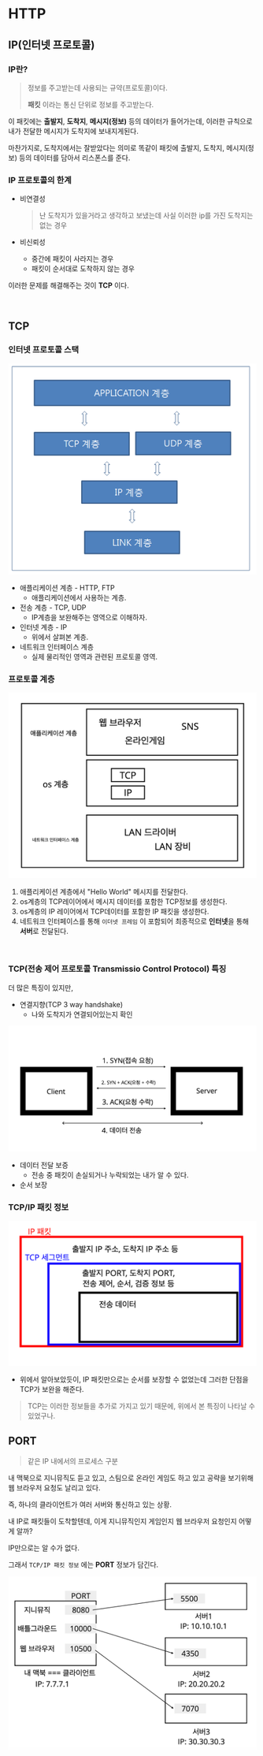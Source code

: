 # HTTP

## IP(인터넷 프로토콜)

### IP란?

> 정보를 주고받는데 사용되는 규약(프로토콜)이다.
>
> **패킷** 이라는 통신 단위로 정보를 주고받는다.

이 패킷에는 **출발지**, **도착지**, **메시지(정보)** 등의 데이터가 들어가는데, 이러한 규칙으로 내가 전달한 메시지가 도착지에 보내지게된다.

마찬가지로, 도착지에서는 잘받았다는 의미로 똑같이 패킷에 출발지, 도착지, 메시지(정보) 등의 데이터를 담아서 리스폰스를 준다.

### IP 프로토콜의 한계

- 비연결성

  > 난 도착지가 있을거라고 생각하고 보냈는데 사실 이러한 ip를 가진 도착지는 없는 경우

- 비신뢰성

  - 중간에 패킷이 사라지는 경우
  - 패킷이 순서대로 도착하지 않는 경우



이러한 문제를 해결해주는 것이 **TCP** 이다.

<br>

## TCP

### 인터넷 프로토콜 스택

![http1](../pic/http1.png)

- 애플리케이션 계층 - HTTP, FTP
  - 애플리케이션에서 사용하는 계층.
- 전송 계층 - TCP, UDP
  - IP계층을 보완해주는 영역으로 이해하자.
- 인터넷 계층 - IP
  - 위에서 살펴본 계층.
- 네트워크 인터페이스 계층
  - 실제 물리적인 영역과 관련된 프로토콜 영역.



### 프로토콜 계층

![http2](../pic/http2.png)

1. 애플리케이션 계층에서 "Hello World" 메시지를 전달한다.
2. os계층의 TCP레이어에서 메시지 데이터를 포함한 TCP정보를 생성한다.
3. os계층의 IP 레이어에서 TCP데이터를 포함한 IP 패킷을 생성한다.
4. 네트워크 인터페이스를 통해 `이더넷 프레임` 이 포함되어 최종적으로 **인터넷**을 통해 **서버**로 전달된다.

<br>

### TCP(전송 제어 프로토콜 Transmissio Control Protocol) 특징

더 많은 특징이 있지만,

- 연결지향(TCP 3 way handshake)
  - 나와 도착지가 연결되어있는지 확인

![http4](../pic/http4.png)

- 데이터 전달 보증
  - 전송 중 패킷이 손실되거나 누락되었는 내가 알 수 있다. 
- 순서 보장

### TCP/IP 패킷 정보

![http3](../pic/http3.png)

- 위에서 알아보았듯이, IP 패킷만으로는 순서를 보장할 수 없었는데 그러한 단점을 TCP가 보완을 해준다.

> TCP는 이러한 정보들을 추가로 가지고 있기 때문에, 위에서 본 특징이 나타날 수 있었구나.



## PORT

> 같은 IP 내에서의 프로세스 구분

내 맥북으로 지니뮤직도 듣고 있고, 스팀으로 온라인 게임도 하고 있고 공략을 보기위해 웹 브라우저 요청도 날리고 있다.

즉, 하나의 클라이언트가 여러 서버와 통신하고 있는 상황.

내 IP로 패킷들이 도착할텐데, 이게 지니뮤직인지 게임인지 웹 브라우저 요청인지 어떻게 알까?

IP만으로는 알 수가 없다.

그래서 `TCP/IP 패킷 정보` 에는 **PORT** 정보가 담긴다.

![http5](../pic/http5.png)



